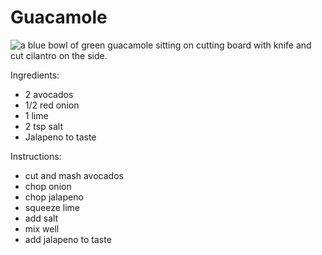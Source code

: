 # Guacamole

![a blue bowl of green guacamole sitting on cutting board with knife and cut cilantro on the side.](https://upload.wikimedia.org/wikipedia/commons/e/ed/Guacamole_avocados.jpg)

Ingredients:
- 2 avocados
- 1/2 red onion
- 1 lime
- 2 tsp salt
- Jalapeno to taste

Instructions:
- cut and mash avocados
- chop onion
- chop jalapeno
- squeeze lime
- add salt
- mix well
- add jalapeno to taste
